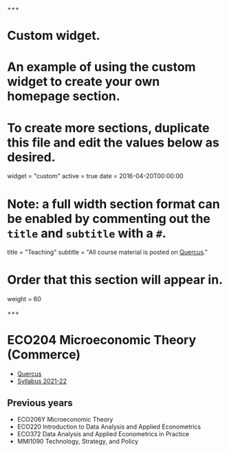 +++
# Custom widget.
# An example of using the custom widget to create your own homepage section.
# To create more sections, duplicate this file and edit the values below as desired.
widget = "custom"
active = true
date = 2016-04-20T00:00:00

# Note: a full width section format can be enabled by commenting out the `title` and `subtitle` with a `#`.
title = "Teaching"
subtitle = "All course material is posted on [Quercus](https://q.utoronto.ca/)."

# Order that this section will appear in.
weight = 60

+++
# ECO204 Microeconomic Theory (Commerce) 
* [Quercus](https://q.utoronto.ca/courses/237096/)
* [Syllabus 2021-22](eco204/admin/ECO204Y1_Blanchenay_2021-22_Syllabus.pdf)



## Previous years
* ECO206Y Microeconomic Theory
* ECO220 Introduction to Data Analysis and Applied Econometrics
* ECO372 Data Analysis and Applied Econometrics in Practice
* MMI1090 Technology, Strategy, and Policy

